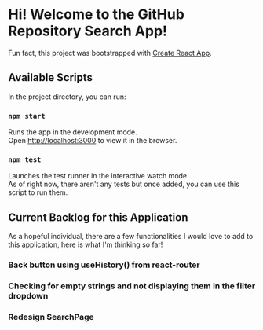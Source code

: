 # Hi! Welcome to the GitHub Repository Search App!

Fun fact, this project was bootstrapped with [Create React App](https://github.com/facebook/create-react-app).

## Available Scripts

In the project directory, you can run:

### `npm start`

Runs the app in the development mode.\
Open [http://localhost:3000](http://localhost:3000) to view it in the browser.

### `npm test`

Launches the test runner in the interactive watch mode.\
As of right now, there aren't any tests but once added, you can use this script to run them.

## Current Backlog for this Application

As a hopeful individual, there are a few functionalities I would love to add to this application, here is what I'm thinking so far!

### Back button using useHistory() from react-router

### Checking for empty strings and not displaying them in the filter dropdown

### Redesign SearchPage



